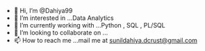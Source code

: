 - 👋 Hi, I’m @Dahiya99
- 👀 I’m interested in ...Data Analytics
- 🌱 I’m currently working with ...Python , SQL , PL/SQL 
- 💞️ I’m looking to collaborate on ...
- 📫 How to reach me ...mail me at sunildahiya.dcrust@gmail.com

<!---
Dahiya99/Dahiya99 is a ✨ special ✨ repository because its `README.md` (this file) appears on your GitHub profile.
You can click the Preview link to take a look at your changes.
--->
